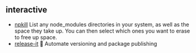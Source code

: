 ## interactive

- [npkill](https://github.com/voidcosmos/npkill) List any node_modules directories in your system, as well as the space they take up. You can then select which ones you want to erase to free up space.
- [release-it](https://github.com/release-it/release-it) 🚀 Automate versioning and package publishing